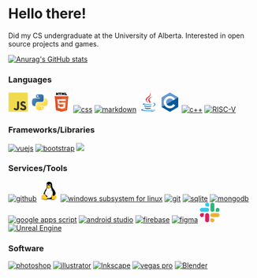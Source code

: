 # Hello there!

Did my CS undergraduate at the University of Alberta. Interested in open source projects and games.

[![Anurag's GitHub stats](https://github-readme-stats.vercel.app/api?username=geofferb&show_icons=true&theme=github_dark&hide_border=true)](https://github.com/anuraghazra/github-readme-stats)

### Languages ###
<a href="https://developer.mozilla.org/en-US/docs/Web/JavaScript" target="_blank"><img src="https://raw.githubusercontent.com/devicons/devicon/master/icons/javascript/javascript-original.svg" alt="javascript" height="40" title="JavaScript"/></a>
<a href="https://www.python.org" target="_blank"><img src="https://raw.githubusercontent.com/devicons/devicon/master/icons/python/python-original.svg" alt="python" height="40" title="Python"/></a>
<a href="https://www.w3.org/html/" target="_blank"><img src="https://raw.githubusercontent.com/devicons/devicon/master/icons/html5/html5-original-wordmark.svg" alt="html5" height="40" title="HTML"/></a> 
<a href="https://www.w3.org/Style/CSS/Overview.en.html" target="_blank"><img src="https://upload.wikimedia.org/wikipedia/commons/d/d5/CSS3_logo_and_wordmark.svg" alt="css" height="40" title="CSS"/></a>
<a href="https://daringfireball.net/projects/markdown/" target="_blank"><img src="https://cdn.jsdelivr.net/gh/devicons/devicon/icons/markdown/markdown-original.svg" alt="markdown" height="40" title="Markdown"/></a>
<a href="https://www.java.com" target="_blank"><img src="https://raw.githubusercontent.com/devicons/devicon/master/icons/java/java-original.svg" alt="java" height="40" title="Java"/></a>
<a href="https://www.cprogramming.com/" target="_blank"><img src="https://raw.githubusercontent.com/devicons/devicon/master/icons/c/c-original.svg" alt="c" height="40" title="C"/></a>
<a href="https://isocpp.org/" target="_blank"><img src="https://cdn.jsdelivr.net/gh/devicons/devicon/icons/cplusplus/cplusplus-original.svg" alt="c++" height="40" title="C++"/></a>
<a href="https://riscv.org/" target="_blank"><img src="https://upload.wikimedia.org/wikipedia/commons/6/6b/RISC-V-logo-square.svg" alt="RISC-V" height="40" title="RISC-V assembly"/></a>

### Frameworks/Libraries ###
<a href="https://www.vuejs.org/" target="_blank"><img src="https://upload.wikimedia.org/wikipedia/commons/9/95/Vue.js_Logo_2.svg" alt="vuejs" height="40" title="Vue JS"/></a>
<a href="https://getbootstrap.com/" target="_blank"><img src="https://upload.wikimedia.org/wikipedia/commons/b/b2/Bootstrap_logo.svg" alt="bootstrap" height="40" title="Bootstrap"/></a>
<a href="https://flask.palletsprojects.com" target="_blank"><img src="https://cdn.jsdelivr.net/gh/devicons/devicon/icons/flask/flask-original.svg" height="40" /></a>

### Services/Tools ###
<a href="https://www.github.com/" target="_blank"><img src="https://simpleicons.org/icons/github.svg" alt="github" height="40" title="GitHub"/></a>
<a href="https://www.linux.org/" target="_blank"><img src="https://raw.githubusercontent.com/devicons/devicon/master/icons/linux/linux-original.svg" alt="linux" height="40" title="Linux"/></a>
<a href="https://docs.microsoft.com/en-us/windows/wsl/about" target="_blank"><img src="https://upload.wikimedia.org/wikipedia/commons/f/f9/Windows_Terminal_Logo.png" alt="windows subsystem for linux" height="40" title="Windows Subsystem for Linux (WSL)"/></a>
<a href="https://git-scm.com/" target="_blank"><img src="https://www.vectorlogo.zone/logos/git-scm/git-scm-icon.svg" alt="git" height="40" title="Git"/></a>
<a href="https://www.sqlite.org/" target="_blank"><img src="https://www.vectorlogo.zone/logos/sqlite/sqlite-icon.svg" alt="sqlite" height="40" title="SQLite"/></a>
<a href="https://www.mongodb.com/" target="_blank"><img src="https://cdn.jsdelivr.net/gh/devicons/devicon/icons/mongodb/mongodb-original-wordmark.svg" alt="mongodb" height="40" title="MongoDB"/></a>
<a href="https://developers.google.com/apps-script" target="_blank"><img src="https://upload.wikimedia.org/wikipedia/commons/f/f2/Google_Apps_Script.png" alt="google apps script" height="40" title="Google Apps Script"/></a>
<a href="https://developer.android.com/studio" target="_blank"><img src="https://cdn.jsdelivr.net/gh/devicons/devicon/icons/androidstudio/androidstudio-original.svg" alt="android studio" height="40" /><a/>
<a href="https://firebase.google.com/" target="_blank"><img src="https://www.vectorlogo.zone/logos/firebase/firebase-icon.svg" alt="firebase" height="40" title="Firebase"/></a> 
<a href="https://www.figma.com/" target="_blank"><img src="https://www.vectorlogo.zone/logos/figma/figma-icon.svg" alt="figma" height="40" title="Figma"/></a>
<a href="https://slack.com/" target="_blank"><img src="https://raw.githubusercontent.com/wrrnlim/wrrnlim/main/icons/slack.svg" alt="slack" height="40" title="Slack"/></a>
<a href="https://www.unrealengine.com/en-US/unreal-engine-5" target="_blank"><img src="https://cdn.jsdelivr.net/gh/devicons/devicon/icons/unrealengine/unrealengine-original.svg" alt="Unreal Engine" height="40" title="Unreal Engine 5"/></a>

### Software ###
<a href="https://www.photoshop.com/en" target="_blank"><img src="https://upload.wikimedia.org/wikipedia/commons/a/af/Adobe_Photoshop_CC_icon.svg" alt="photoshop" height="40" title="Adobe Photoshop"/></a> 
<a href="https://www.adobe.com/ca/products/illustrator.html" target="_blank"><img src="https://upload.wikimedia.org/wikipedia/commons/f/fb/Adobe_Illustrator_CC_icon.svg" alt="illustrator" height="40" title="Adobe Illustrator"/></a>
<a href="https://inkscape.org/" target="_blank"><img src="https://upload.wikimedia.org/wikipedia/commons/0/0d/Inkscape_Logo.svg" alt="Inkscape" height="40" title="Inkscape"/></a>
<a href="https://www.vegascreativesoftware.com/ca/vegas-pro/" target="_blank"><img src="https://upload.wikimedia.org/wikipedia/commons/3/39/Vegas_Pro_15.0.png" alt="vegas pro" height="40" title="VEGAS Pro"/></a>
<a href="https://www.blender.org/" target="_blank"><img src="https://cdn.jsdelivr.net/gh/devicons/devicon/icons/blender/blender-original.svg" alt="Blender" height="40" title="Blender"/></a>


